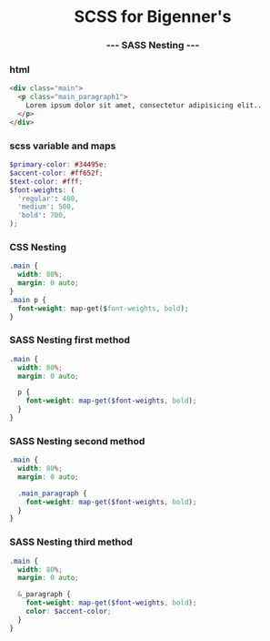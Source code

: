 <p align="center">
  <h1 align="center">SCSS for Bigenner's</h1>
  <h3 align="center">--- SASS Nesting ---</h3>

### html

```html
<div class="main">
  <p class="main_paragraph1">
    Lorem ipsum dolor sit amet, consectetur adipisicing elit..
  </p>
</div>
```

### scss variable and maps

```scss
$primary-color: #34495e;
$accent-color: #ff652f;
$text-color: #fff;
$font-weights: (
  'regular': 400,
  'medium': 500,
  'bold': 700,
);
```

### CSS Nesting

```css
.main {
  width: 80%;
  margin: 0 auto;
}
.main p {
  font-weight: map-get($font-weights, bold);
}
```

### SASS Nesting first method

```scss
.main {
  width: 80%;
  margin: 0 auto;

  p {
    font-weight: map-get($font-weights, bold);
  }
}
```

### SASS Nesting second method

```scss
.main {
  width: 80%;
  margin: 0 auto;

  .main_paragraph {
    font-weight: map-get($font-weights, bold);
  }
}
```

### SASS Nesting third method

```scss
.main {
  width: 80%;
  margin: 0 auto;

  &_paragraph {
    font-weight: map-get($font-weights, bold);
    color: $accent-color;
  }
}
```
